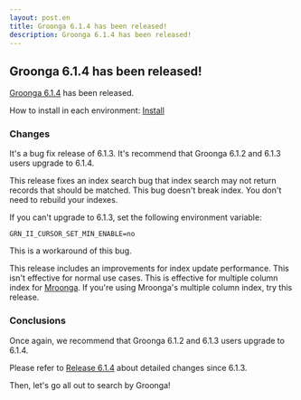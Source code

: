 ```yaml
---
layout: post.en
title: Groonga 6.1.4 has been released!
description: Groonga 6.1.4 has been released!
---
```


## Groonga 6.1.4 has been released!

[Groonga 6.1.4](/docs/news.html#release-6-1-4) has been released.

How to install in each environment: [Install](/docs/install.html)

### Changes

It's a bug fix release of 6.1.3. It's recommend that Groonga 6.1.2 and 6.1.3 users upgrade to 6.1.4.

This release fixes an index search bug that index search may not return records that should be matched. This bug doesn't break index. You don't need to rebuild your indexes.

If you can't upgrade to 6.1.3, set the following environment variable:

```text
GRN_II_CURSOR_SET_MIN_ENABLE=no
```

This is a workaround of this bug.

This release includes an improvements for index update performance. This isn't effective for normal use cases. This is effective for multiple column index for [Mroonga](http://mroonga.org/). If you're using Mroonga's multiple column index, try this release.

### Conclusions

Once again, we recommend that Groonga 6.1.2 and 6.1.3 users upgrade to 6.1.4.

Please refer to [Release 6.1.4](/docs/news.html#release-6-1-4) about detailed changes since 6.1.3.

Then, let's go all out to search by Groonga!
